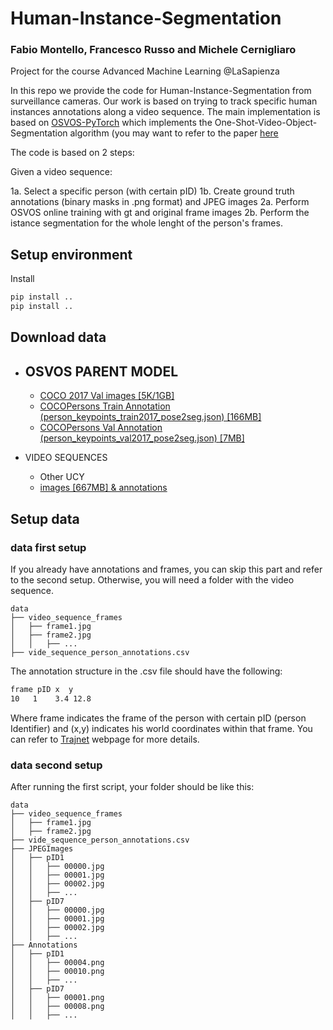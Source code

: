 # Human-Instance-Segmentation
### Fabio Montello, Francesco Russo and Michele Cernigliaro

Project for the course Advanced Machine Learning @LaSapienza

In this repo we provide the code for Human-Instance-Segmentation from surveillance cameras.
Our work is based on trying to track specific human instances annotations along a video sequence.
The main implementation is based on [OSVOS-PyTorch](https://github.com/kmaninis/OSVOS-PyTorch) which implements the One-Shot-Video-Object-Segmentation algorithm (you may want to refer to the paper [here](https://arxiv.org/abs/1611.05198)

The code is based on 2 steps:

Given a video sequence:

1a. Select a specific person (with certain pID)
1b. Create ground truth annotations (binary masks in .png format) and JPEG images
2a. Perform OSVOS online training with gt and original frame images
2b. Perform the istance segmentation for the whole lenght of the person's frames.

## Setup environment

Install
``` bash
pip install ..
pip install ..

```

## Download data

- OSVOS PARENT MODEL
    - 
    - [COCO 2017 Val images [5K/1GB]](http://images.cocodataset.org/zips/val2017.zip)
    - [COCOPersons Train Annotation (person_keypoints_train2017_pose2seg.json) [166MB]](https://github.com/liruilong940607/Pose2Seg/releases/download/data/person_keypoints_train2017_pose2seg.json)
    - [COCOPersons Val Annotation (person_keypoints_val2017_pose2seg.json) [7MB]](https://github.com/liruilong940607/Pose2Seg/releases/download/data/person_keypoints_val2017_pose2seg.json)
    
- VIDEO SEQUENCES
    - Other UCY
    - [images [667MB] & annotations](https://cg.cs.tsinghua.edu.cn/dataset/form.html?dataset=ochuman)
    
    
## Setup data

### data first setup
If you already have annotations and frames, you can skip this part and refer to the second setup.
Otherwise, you will need a folder with the video sequence.

    data  
    ├── video_sequence_frames
    │   ├── frame1.jpg  
    │   ├── frame2.jpg
    │   │   ├── ...
    ├── vide_sequence_person_annotations.csv

The annotation structure in the .csv file should have the following:
``` bash
frame pID x  y
10   1    3.4 12.8
```

Where frame indicates the frame of the person with certain pID (person Identifier) and (x,y) indicates his world coordinates within that frame. You can refer to [Trajnet](http://trajnet.stanford.edu) webpage for more details.


### data second setup

After running the first script, your folder should be like this:

    data
    ├── video_sequence_frames
    │   ├── frame1.jpg  
    │   ├── frame2.jpg
    ├── vide_sequence_person_annotations.csv
    ├── JPEGImages
    │   ├── pID1  
    │   │   ├── 00000.jpg 
    │   │   ├── 00001.jpg
    │   │   ├── 00002.jpg
    │   │   ├── ...
    │   ├── pID7  
    │   │   ├── 00000.jpg
    │   │   ├── 00001.jpg 
    │   │   ├── 00002.jpg
    │   │   ├── ...
    ├── Annotations 
    │   ├── pID1  
    │   │   ├── 00004.png
    │   │   ├── 00010.png
    │   │   ├── ...
    │   ├── pID7  
    │   │   ├── 00001.png
    │   │   ├── 00008.png
    │   │   ├── ...
